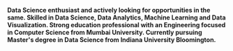 **Data Science enthusiast and actively looking for opportunities in the same. Skilled in Data Science, Data Analytics, Machine Learning and Data Visualization. Strong education professional with an Engineering focused in Computer Science from Mumbai University. Currently pursuing Master's degree in Data Science from Indiana University Bloomington.**
